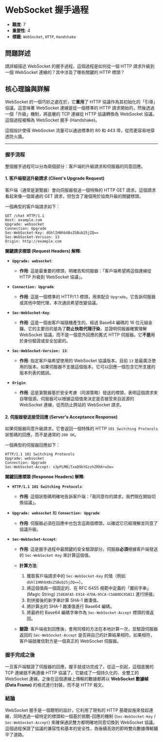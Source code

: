 # WebSocket 握手過程

- **難度**: 7
- **重要性**: 4
- **標籤**: `WebSocket`, `HTTP`, `Handshake`

## 問題詳述

請詳細描述 WebSocket 的握手過程。這個過程是如何從一個 HTTP 請求升級到一個 WebSocket 連線的？其中涉及了哪些關鍵的 HTTP 標頭？

## 核心理論與詳解

WebSocket 的一個巧妙之處在於，它**重用**了 HTTP 協議作為其初始化的「引導」協議。這意味著 WebSocket 連線是從一個標準的 HTTP 請求開始的，然後透過一個「升級」機制，將底層的 TCP 連線從 HTTP 協議轉換為 WebSocket 協議。這個過程被稱為 WebSocket 握手 (Handshake)。

這個設計使得 WebSocket 流量可以通過標準的 80 和 443 埠，從而更容易地穿透防火牆。

---

### 握手流程

整個握手過程可以分為兩個部分：客戶端的升級請求和伺服器的同意回應。

#### 1. 客戶端發送升級請求 (Client's Upgrade Request)

客戶端（通常是瀏覽器）會向伺服器發送一個特殊的 HTTP GET 請求。這個請求看起來像一個普通的 GET 請求，但包含了幾個用於協商升級的關鍵標頭。

一個典型的客戶端請求如下：

```http
GET /chat HTTP/1.1
Host: example.com
Upgrade: websocket
Connection: Upgrade
Sec-WebSocket-Key: dGhlIHNhbXBsZSBub25jZQ==
Sec-WebSocket-Version: 13
Origin: http://example.com
```

**關鍵請求標頭 (Request Headers) 解釋:**

- **`Upgrade: websocket`**:
  - **作用**: 這是最重要的標頭，明確告知伺服器：「客戶端希望將這個連線從 HTTP 升級到 WebSocket 協議」。

- **`Connection: Upgrade`**:
  - **作用**: 這是一個標準的 HTTP/1.1 標頭，用來配合 `Upgrade`。它告訴伺服器或其他中間代理，本次通訊希望改變協議。

- **`Sec-WebSocket-Key`**:
  - **作用**: 這是一個由客戶端隨機產生的、經過 Base64 編碼的 16 位元組金鑰。它的主要目的是為了**防止快取代理汙染**，並證明伺服器確實理解 WebSocket 協議，而不是一個意外回應的舊式 HTTP 伺服器。它**不是**用於身份驗證或安全加密的。

- **`Sec-WebSocket-Version: 13`**:
  - **作用**: 指定客戶端希望使用的 WebSocket 協議版本。目前 `13` 是最廣泛使用的版本。如果伺服器不支援這個版本，它可以回應一個包含它所支援的版本列表的錯誤。

- **`Origin`**:
  - **作用**: 這是瀏覽器基於安全考慮（同源策略）發送的標頭，表明這個請求來自哪個源。伺服器可以根據這個值來決定是否接受來自該源的 WebSocket 連線，從而防止跨站的 WebSocket 請求。

#### 2. 伺服器發送接受回應 (Server's Acceptance Response)

如果伺服器同意升級請求，它會返回一個特殊的 HTTP `101 Switching Protocols` 狀態碼的回應，而不是通常的 `200 OK`。

一個典型的伺服器回應如下：

```http
HTTP/1.1 101 Switching Protocols
Upgrade: websocket
Connection: Upgrade
Sec-WebSocket-Accept: s3pPLMBiTxaQ9kYGzzhZRbK+xOo=
```

**關鍵回應標頭 (Response Headers) 解釋:**

- **`HTTP/1.1 101 Switching Protocols`**:
  - **作用**: 這個狀態碼明確地告訴客戶端：「我同意你的請求，我們現在開始切換協議」。

- **`Upgrade: websocket`** 和 **`Connection: Upgrade`**:
  - **作用**: 伺服器必須在回應中也包含這兩個標頭，以確認它已經理解並同意了協議升級。

- **`Sec-WebSocket-Accept`**:
  - **作用**: 這是握手過程中最關鍵的安全驗證部分。伺服器**必須**根據客戶端發送的 `Sec-WebSocket-Key` 來計算這個值。
  - **計算方法**:
    1.  獲取客戶端請求中的 `Sec-WebSocket-Key` 的值（例如 `dGhlIHNhbXBsZSBub25jZQ==`）。
    2.  將這個值與一個固定的、在 RFC 6455 規範中定義的「魔術字串」(Magic String) `258EAFA5-E914-47DA-95CA-C5AB0DC85B11` 進行拼接。
    3.  對拼接後的新字串計算 SHA-1 雜湊值。
    4.  將計算出的 SHA-1 雜湊值進行 Base64 編碼。
    5.  將最終的 Base64 編碼字串作為 `Sec-WebSocket-Accept` 標頭的值返回。

  - **驗證**: 客戶端收到回應後，會用同樣的方法在本地計算一次，並驗證伺服器返回的 `Sec-WebSocket-Accept` 是否與自己的計算結果相符。如果相符，客戶端就確信對方是一個真正的 WebSocket 伺服器。

### 握手完成之後

一旦客戶端驗證了伺服器的回應，握手就成功完成了。從這一刻起，這個底層的 TCP 連線就不再遵循 HTTP 協議了。它變成了一個持久化的、全雙工的 WebSocket 連線。之後在這個連線上傳輸的數據都將以 **WebSocket 數據幀 (Data Frame)** 的格式進行封裝，而不是 HTTP 報文。

### 結論

WebSocket 握手是一個聰明的設計，它利用了現有的 HTTP 基礎設施來發起連線，同時透過一組特定的標頭和一個基於挑戰-回應的機制 (`Sec-WebSocket-Key` / `Sec-WebSocket-Accept`) 來確保通訊雙方都明確地同意切換到 WebSocket 協議。這個過程保證了協議的兼容性和基本的安全性，為後續高效的即時雙向數據傳輸鋪平了道路。

